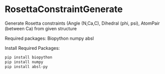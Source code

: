# RosettaConstraintGenerate

Generate Rosetta constraints (Angle (N,Ca,C), Dihedral (phi, psi), AtomPair (between Ca) from given structure

Required packages:
Biopython
numpy
absl

Install Required Packages:
```bash
pip install biopython
pip install numpy
pip install absl-py
```

